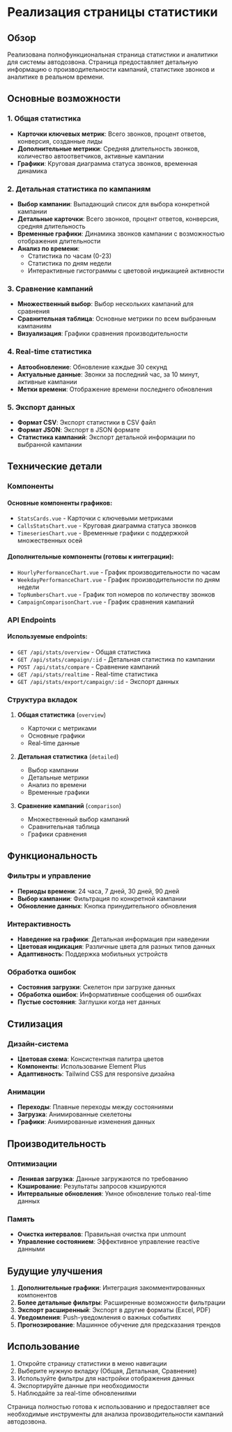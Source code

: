 # Реализация страницы статистики

## Обзор

Реализована полнофункциональная страница статистики и аналитики для системы автодозвона. Страница предоставляет детальную информацию о производительности кампаний, статистике звонков и аналитике в реальном времени.

## Основные возможности

### 1. Общая статистика
- **Карточки ключевых метрик**: Всего звонков, процент ответов, конверсия, созданные лиды
- **Дополнительные метрики**: Средняя длительность звонков, количество автоответчиков, активные кампании
- **Графики**: Круговая диаграмма статуса звонков, временная динамика

### 2. Детальная статистика по кампаниям
- **Выбор кампании**: Выпадающий список для выбора конкретной кампании
- **Детальные карточки**: Всего звонков, процент ответов, конверсия, средняя длительность
- **Временные графики**: Динамика звонков кампании с возможностью отображения длительности
- **Анализ по времени**: 
  - Статистика по часам (0-23)
  - Статистика по дням недели
  - Интерактивные гистограммы с цветовой индикацией активности

### 3. Сравнение кампаний
- **Множественный выбор**: Выбор нескольких кампаний для сравнения
- **Сравнительная таблица**: Основные метрики по всем выбранным кампаниям
- **Визуализация**: Графики сравнения производительности

### 4. Real-time статистика
- **Автообновление**: Обновление каждые 30 секунд
- **Актуальные данные**: Звонки за последний час, за 10 минут, активные кампании
- **Метки времени**: Отображение времени последнего обновления

### 5. Экспорт данных
- **Формат CSV**: Экспорт статистики в CSV файл
- **Формат JSON**: Экспорт в JSON формате
- **Статистика кампаний**: Экспорт детальной информации по выбранной кампании

## Технические детали

### Компоненты

#### Основные компоненты графиков:
- `StatsCards.vue` - Карточки с ключевыми метриками
- `CallsStatsChart.vue` - Круговая диаграмма статуса звонков
- `TimeseriesChart.vue` - Временные графики с поддержкой множественных осей

#### Дополнительные компоненты (готовы к интеграции):
- `HourlyPerformanceChart.vue` - График производительности по часам
- `WeekdayPerformanceChart.vue` - График производительности по дням недели
- `TopNumbersChart.vue` - График топ номеров по количеству звонков
- `CampaignComparisonChart.vue` - График сравнения кампаний

### API Endpoints

#### Используемые endpoints:
- `GET /api/stats/overview` - Общая статистика
- `GET /api/stats/campaign/:id` - Детальная статистика по кампании
- `POST /api/stats/compare` - Сравнение кампаний
- `GET /api/stats/realtime` - Real-time статистика
- `GET /api/stats/export/campaign/:id` - Экспорт данных

### Структура вкладок

1. **Общая статистика** (`overview`)
   - Карточки с метриками
   - Основные графики
   - Real-time данные

2. **Детальная статистика** (`detailed`)
   - Выбор кампании
   - Детальные метрики
   - Анализ по времени
   - Временные графики

3. **Сравнение кампаний** (`comparison`)
   - Множественный выбор кампаний
   - Сравнительная таблица
   - Графики сравнения

## Функциональность

### Фильтры и управление
- **Периоды времени**: 24 часа, 7 дней, 30 дней, 90 дней
- **Выбор кампании**: Фильтрация по конкретной кампании
- **Обновление данных**: Кнопка принудительного обновления

### Интерактивность
- **Наведение на графики**: Детальная информация при наведении
- **Цветовая индикация**: Различные цвета для разных типов данных
- **Адаптивность**: Поддержка мобильных устройств

### Обработка ошибок
- **Состояния загрузки**: Скелетон при загрузке данных
- **Обработка ошибок**: Информативные сообщения об ошибках
- **Пустые состояния**: Заглушки когда нет данных

## Стилизация

### Дизайн-система
- **Цветовая схема**: Консистентная палитра цветов
- **Компоненты**: Использование Element Plus
- **Адаптивность**: Tailwind CSS для responsive дизайна

### Анимации
- **Переходы**: Плавные переходы между состояниями
- **Загрузка**: Анимированные скелетоны
- **Графики**: Анимированные изменения данных

## Производительность

### Оптимизации
- **Ленивая загрузка**: Данные загружаются по требованию
- **Кэширование**: Результаты запросов кэшируются
- **Интервальные обновления**: Умное обновление только real-time данных

### Память
- **Очистка интервалов**: Правильная очистка при unmount
- **Управление состоянием**: Эффективное управление reactive данными

## Будущие улучшения

1. **Дополнительные графики**: Интеграция закомментированных компонентов
2. **Более детальные фильтры**: Расширенные возможности фильтрации
3. **Экспорт расширенный**: Экспорт в другие форматы (Excel, PDF)
4. **Уведомления**: Push-уведомления о важных событиях
5. **Прогнозирование**: Машинное обучение для предсказания трендов

## Использование

1. Откройте страницу статистики в меню навигации
2. Выберите нужную вкладку (Общая, Детальная, Сравнение)
3. Используйте фильтры для настройки отображения данных
4. Экспортируйте данные при необходимости
5. Наблюдайте за real-time обновлениями

Страница полностью готова к использованию и предоставляет все необходимые инструменты для анализа производительности кампаний автодозвона. 
